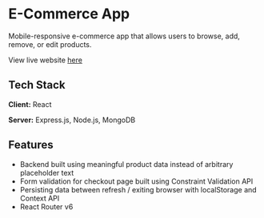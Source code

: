 # E-Commerce App

Mobile-responsive e-commerce app that allows users to browse, add, remove, or edit products.

View live website [here](https://bwse.herokuapp.com)

## Tech Stack

**Client:** React

**Server:** Express.js, Node.js, MongoDB

## Features
- Backend built using meaningful product data instead of arbitrary placeholder text 
- Form validation for checkout page built using Constraint Validation API
- Persisting data between refresh / exiting browser with localStorage and Context API
- React Router v6

